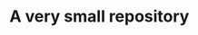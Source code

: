 <!--

  Copyright (c) 2017-present Sonatype, Inc. All rights reserved.
  Includes the third-party code listed at http://links.sonatype.com/products/nexus/attributions.
  "Sonatype" is a trademark of Sonatype, Inc.

-->
# A very small repository
